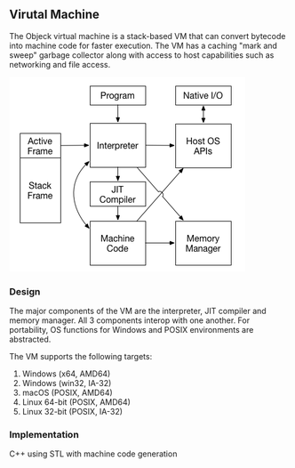 ## Virutal Machine
The Objeck virtual machine is a stack-based VM that can convert bytecode into machine code for faster execution. The VM has a caching "mark and sweep" garbage collector along with access to host capabilities such as networking and file access.

![alt text](../../images/design3.png "Objeck VM")

### Design
The major components of the VM are the interpreter, JIT compiler and memory manager. All 3 components interop with one another. For portability, OS functions for Windows and POSIX environments are abstracted.

The VM supports the following targets:

1. Windows (x64, AMD64)
2. Windows (win32, IA-32)
3. macOS (POSIX, AMD64)
4. Linux 64-bit (POSIX, AMD64)
5. Linux 32-bit (POSIX, IA-32)

### Implementation
C++ using STL with machine code generation